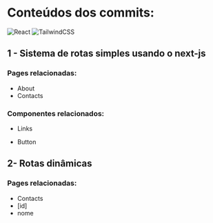 # Conteúdos dos commits:
![React](https://img.shields.io/badge/react-%2320232a.svg?style=for-the-badge&logo=react&logoColor=%2361DAFB) 
![TailwindCSS](https://img.shields.io/badge/tailwindcss-%2338B2AC.svg?style=for-the-badge&logo=tailwind-css&logoColor=white)
## 1 - Sistema de rotas simples usando o next-js
### Pages relacionadas:
* About
* Contacts
### Componentes relacionados:

* Links

* Button

## 2- Rotas dinâmicas

### Pages relacionadas:

* Contacts
* [id]
* nome
